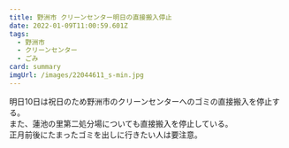 ```yaml
---
title: 野洲市 クリーンセンター明日の直接搬入停止
date: 2022-01-09T11:00:59.601Z
tags:
  - 野洲市
  - クリーンセンター
  - ごみ
card: summary
imgUrl: /images/22044611_s-min.jpg
---
```

明日10日は祝日のため野洲市のクリーンセンターへのゴミの直接搬入を停止する。  
また、蓮池の里第二処分場についても直接搬入を停止している。  
正月前後にたまったゴミを出しに行きたい人は要注意。